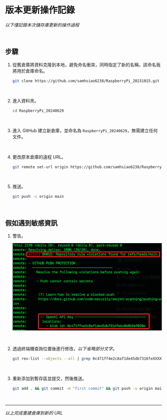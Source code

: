 # 版本更新操作記錄

_以下僅記錄本次儲存庫更新的操作過程_

<br>

## 步驟

1. 從舊倉庫將資料克隆到本地，避免命名衝突，同時指定了新的名稱，該命名我將用於倉庫命名。

    ```bash
    git clone https://github.com/samhsiao6238/RaspberryPi_20231015.git RaspberryPi_20240629
    ```

<br>

2. 進入資料夾。

    ```bash
    cd RaspberryPi_20240629
    ```

<br>

3. 進入 GitHub 建立新倉庫，並命名為 `RaspberryPi_20240629`，無需建立任何文件。

<br>

4. 更改原本倉庫的遠程 URL。

    ```bash
    git remote set-url origin https://github.com/samhsiao6238/RaspberryPi_20231015.git
    ```

<br>

5. 推送。

    ```bash
    git push -u origin main
    ```

<br>

## 假如遇到敏感資訊

1. 警告。

    ![](images/img_19.png)

<br>

2. 透過終端機查詢位置後進行修改，_以下省略部分文字_。

    ```bash
    git rev-list --objects --all | grep 0c471ff4e2c8af1de45db7316feXXXXXXXXXXXXXXXXXXXX
    ```

<br>

3. 重新添加到暫存區並提交，然後推送。

    ```bash
    git add . && git commit -m "first commit" && git push -u origin main
    ```

<br>

___

_以上完成重建倉庫到新的 URL_